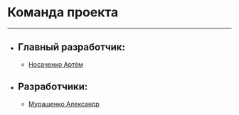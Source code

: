 # Команда проекта

---

- ## Главный разработчик:
  - [Носаченко Артём](https://github.com/Sathmace)

- ## Разработчики:
  - [Муращенко Александр](https://github.com/Disghi)
